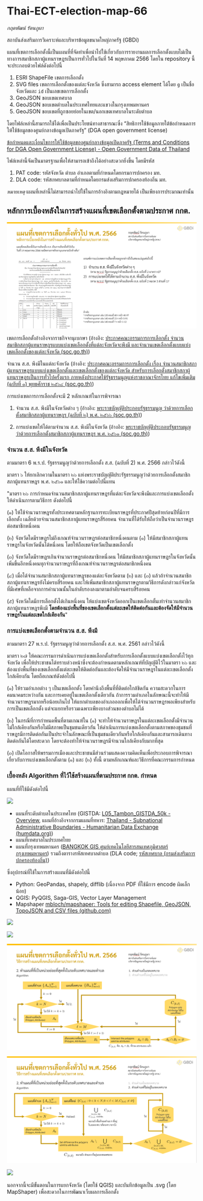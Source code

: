 # Thai-ECT-election-map-66

*กฤตพัฒน์ รัตนภูผา*

สถาบันส่งเสริมการวิเคราะห์และบริหารข้อมูลขนาดใหญ่ภาครัฐ (GBDi)

แผนที่เขตการเลือกตั้งนี้เป็นแผนที่ที่จัดทำเพื่อนำไปใช้เกี่ยวกับการรายงานผลการเลือกตั้งแบบไม่เป็นทางการสมาชิกสภาผู้แทนราษฎรเป็นการทั่วไปในวันที่ 14 พฤษภาคม 2566 โดยใน repository นี้จะประกอบด้วยไฟล์ดังต่อไปนี้

1. ESRI ShapeFile เขตการเลือกตั้ง
2. SVG files เขตการเลือกตั้งของแต่ละจังหวัด ซึ่งสามารถ access element ได้โดย `g` เป็นชื่อจังหวัดและ `id` เป็นเลขเขตการเลือกตั้ง
3. GeoJSON ขอบเขตเทศบาล
4. GeoJSON ขอบเขตตำบลในประเทศไทยและแขวงในกรุงเทพมหานคร
5. GeoJSON ขอบเขตที่ถูกซอยย่อยในเขต/นอกเขตเทศบาลในระดับตำบล

โดยไฟล์เหล่านี้สามารถใช้ได้เพื่อเป็นประโยชน์ทางสาธารณะซึ่ง “สิทธิการใช้ข้อมูลภายใต้ข้อกำหนดการให้ใช้ข้อมูลของศูนย์กลางข้อมูลเปิดภาครัฐ” (DGA open government license)

[ข้อกำหนดและเงื่อนไขการให้ใช้ข้อมูลของศูนย์กลางข้อมูลเปิดภาครัฐ (Terms and Conditions for DGA Open Government License) - Open Government Data of Thailand](https://data.go.th/pages/dga-open-government-license)

ไฟล์เหล่านี้จัดเป็นมาตรฐานเพื่อให้สามารถเข้าถึงได้อย่างสะดวกยิ่งขึ้น โดยมีรหัส

1. PAT code: รหัสจังหวัด ตำบล อำเภอตามที่กำหนดโดยกรมการปกครอง มท.
2. DLA code: รหัสเทศบาลตามที่กำหนดโดยกรมส่งเสริมการปกครองท้องถิ่น มท.

*หมายเหตุ* แผนที่เหล่านี้ไม่สามารถนำไปใช้ในการอ้างอิงตามกฎหมายได้ เป็นเพียงการประมาณเท่านั้น

## หลักการเบื้องหลังในการสร้างแผนที่เขตเลือกตั้งตามประกาศ กกต.

![](Ratchakitcha.png)

เขตการเลือกตั้งอ้างอิงจากราชกิจจานุเบกษา (อ้างอิง: [ประกาศคณะกรรมการการเลือกตั้ง จำนวนสมาชิกสภาผู้แทนราษฎรแบบแบ่งเขตเลือกตั้งที่แต่ละจังหวัดจะพึงมี และจำนวนเขตเลือกตั้งแบบแบ่งเขตเลือกตั้งของแต่ละจังหวัด (soc.go.th)](https://ratchakitcha.soc.go.th/documents/140A023N0000000000500.pdf))

จำนวน ส.ส. พึงมีในแต่ละจังหวัด (อ้างอิง: [ประกาศคณะกรรมการการเลือกตั้ง เรื่อง จำนวนสมาชิกสภาผู้แทนราษฎรแบบแบ่งเขตเลือกตั้งและเขตเลือกตั้งของแต่ละจังหวัด สำหรับการเลือกตั้งสมาชิกสภาผู้แทนราษฎรเป็นการทั่วไปครั้งแรก ภายหลังประกาศใช้รัฐธรรมนูญแห่งราชอาณาจักรไทย แก้ไขเพิ่มเติม (ฉบับที่ ๑) พุทธศักราช ๒๕๖๔ (soc.go.th)](https://ratchakitcha.soc.go.th/documents/140A008N0000000003102.pdf))

การแบ่งเขตการการเลือกตั้งจะมี 2 หลักเกณฑ์ในการพิจารณา
1. จำนวน ส.ส. พึงมีในจังหวัดต่าง ๆ (อ้างอิง: [พระราชบัญญัติประกอบรัฐธรรมนูญ ว่าด้วยการเลือกตั้งสมาชิกสภาผู้แทนราษฎร (ฉบับที่ ๒) พ.ศ. ๒๕๖๖ (soc.go.th)](https://ratchakitcha.soc.go.th/documents/140A007N0000000000100.pdf))

2. การแบ่งเขตให้ได้ตามจำนวน ส.ส. พึงมีในจังหวัด (อ้างอิง: [พระราชบัญญัติประกอบรัฐธรรมนูญ ว่าด้วยการเลือกตั้งสมาชิกสภาผู้แทนราษฎร พ.ศ. ๒๕๖๑ (soc.go.th)](https://ratchakitcha.soc.go.th/documents/2147915.pdf))

### จำนวน ส.ส. พึงมีในจังหวัด
ตามมาตรา 6 พ.ร.ป. รัฐธรรมนูญว่าด้วยการเลือกตั้ง ส.ส. (ฉบับที่ 2) พ.ศ. 2566 กล่าวไว้ดังนี้

มาตรา ๖ ให้ยกเลิกความในมาตรา ๒๖ แห่งพระราชบัญญัติประรัฐธรรมนูญว่าด้วยการเลือกตั้งสมาชิกสภาผู้แทนราษฎร พ.ศ. ๒๕๖๑ และให้ใช้ความต่อไปนี้แทน

"มาตรา ๒๖ การกำหนดจำนวนสมาชิกสภาผู้แทนราษฎรที่แต่ละจังหวัดจะพึงมีและการแบ่งเขตเลือกตั้ง ให้ดำเนินการตามวิธีการ ดังต่อไปนี้

(๑) ให้ใช้จำนวนราษฎรทั้งประเทศตามหลักฐานการทะเบียนราษฎรที่ประกาศปีสุดท้ายก่อนปีที่มีการเลือกตั้ง เฉลี่ยด้วยจำนวนสมาชิกสภาผู้แทนราษฎรสี่ร้อยคน จำนวนที่ได้รับให้ถือว่าเป็นจำนวนราษฎรต่อสมาชิกหนึ่งคน

(๒) จังหวัดใดมีราษฎรไม่ถึงเกณฑ์จำนวนราษฎรต่อสมาชิกหนึ่งคนตาม (๑) ให้มีสมาชิกสภาผู้แทนราษฎรในจังหวัดนั้นได้หนึ่งคน โดยให้ถือเขตจังหวัดเป็นเขตเลือกตั้ง

(๓) จังหวัดใดมีราษฎรเกินจำนวนราษฎรต่อสมาชิกหนึ่งคน ให้มีสมาชิกสภาผู้แทนราษฎรในจังหวัดนั้นเพิ่มขึ้นอีกหนึ่งคนทุกจำนวนราษฎรที่ถึงเกณฑ์จำนวนราษฎรต่อสมาชิกหนึ่งคน

(๔) เมื่อได้จำนวนสมาชิกสภาผู้แทนราษฎรของแต่ละจังหวัดตาม (๒) และ (๓) แล้วถ้าจำนวนสมาชิกสภาผู้แทนราษฎรยังไม่ครบสี่ร้อยคน และให้เพิ่มสมาชิกสภาผู้แทนราษฎรตามวิธีการดังกล่าวแก่จังหวัดที่มีเศษที่เหลือจากการคำนวณนั้นในลำดับรองลงมาตามลำดับจนครบสี่ร้อยคน

(๕) จังหวัดใดมีการเลือกตั้งได้เกินหนึ่งคน ให้แบ่งเขตจังหวัดออกเป็นเขตเลือกตั้นเท่าจำนวนสมาชิกสภาผู้แทนราษฎรพึงมี **โดยต้องแบ่งพื้นที่ของเขตเลือกตั้งแต่ละเขตให้ติดต่อกันและต้องจัดให้มีจำนวนราษฎรในแต่ละเขตใกล้เคียงกัน**"

### การแบ่งเขตเลือกตั้งตามจำนวน ส.ส. พึงมี
ตามมาตรา 27 พ.ร.ป. รัฐธรรมนูญว่าด้วยการเลือกตั้ง ส.ส. พ.ศ. 2561 กล่าวไว้ดังนี้

มาตรา ๒๗ ให้คณะกรรมการดำเนินการแบ่งเขตเลือกตั้งสำหรับการเลือกตั้งแบบแบ่งเขตเลือกตั้งไว้ทุกจังหวัด เพื่อให้ประชาชนได้ทราบล่วงหน้าซึ่งจะต้องกำหนดตามหลักเกณฑ์ที่บัญญัติไว้ในมาตรา ๒๖ และต้องแบ่งพื้นที่ของเขตเลือกตั้งแต่ละเขตให้ติดต่อกันและต้องจัดให้มีจำนวนราษฎรในแต่ละเขตเลือกตั้งใกล้เคียงกัน โดยถือเกณฑ์ดังต่อไปนี้

(๑) ให้รวมอำเภอต่าง ๆ เป็นเขตเลือกตั้ง โดยคำนึงถึงพื้นที่ที่ติดต่อใกล้ชิดกัน ความสะดวกในการคมนาคมระหว่างกัน และการเคยอยู่ในเขตเลือกตั้งเดียวกัน ถ้าการรวมอำเภอในลักษณะนี้จะทำให้มีจำนวนราษฎรมากหรือน้อยเกินไป ให้แยกตำบลของอำเภอออกเพื่อให้ได้จำนวนราษฎรพอเพียงสำหรับการเป็นเขตเลือกตั้ง แต่จะแยกหรือรวมเฉพาะเพียงบางส่วนของตำบลไม่ได้

(๒) ในกรณีที่การกำหนดพื้นที่ตามเกณฑ์ใน (๑) จะทำให้จำนวนราษฎรในแต่ละเขตเลือกตั้งมีจำนวนไม่ใกล้เคียงกันหรือไม่มีสภาพเป็นชุมชนเดียวกัน ให้ดำเนินการแบ่งเขตเลือกตั้งตามสภาพของชุมชนที่ราษฎรมีการติดต่อกันเป็นประจำในลักษณะที่เป็นชุมชนเดียวกันหรือใกล้เคียงกันและสามารถเดินทางติดต่อกันได้โดยสะดวก โดยจะต้องทำให้จำนวนราษฎรมีจำนวนใกล้เคียงกับมากที่สุด

(๓) เปิดโอกาสให้พรรมการเมืองและประชาชนมีส่วนร่วมแสดงความคิดเห็นเพื่อประกอบการพิจารณาเกี่ยวกับการแบ่งเขตเลือกตั้งตาม (๑) และ (๒) ทั้งนี้ ตามหลักเกณฑ์และวิธีการที่คณะกรรมการกำหนด

### เบื้องหลัง Algorithm ที่ไว้ใช้สร้างแผนที่ตามประกาศ กกต. กำหนด

แผนที่ที่ใช้มีดังต่อไปนี้

![](Maps_for_construction.png)

- แผนที่ระดับตำบลในประเทศไทย (GISTDA: [L05_Tambon_GISTDA_50k - Overview](https://gistdaportal.gistda.or.th/portal/home/item.html?id=635097fec40c4b72ad2d1a534071fffb), แผนที่อ้างอิงจากกรมแผนที่ทหาร: [Thailand - Subnational Administrative Boundaries - Humanitarian Data Exchange (humdata.org)](https://data.humdata.org/dataset/cod-ab-tha))
- แผนที่เทศบาลในประเทศไทย
- แผนที่กรุงเทพมหานคร ([BANGKOK GIS ศูนย์เทคโนโลยีสารสนเทศภูมิศาสตร์กรุงเทพมหานคร](http://www.bangkokgis.com/modules.php?m=download_shapefile))
รวมถึงตารางรหัสเทศบาลตำบล (DLA code; [รหัสเทศบาล (กรมส่งเสริมการปกครองท้องถิ่น)](http://www.dla.go.th/work/orginfo.pdf))

ซึ่งอุปกรณ์ที่ใช้ในการสร้างแผนที่มีดังต่อไปนี้
- Python: GeoPandas, shapely, difflib (เนื่องจาก PDF ที่ใช้มีการ encode ผิดเล็กน้อย)
- QGIS: PyQGIS, Saga-GIS, Vector Layer Management
- Mapshaper [mbloch/mapshaper: Tools for editing Shapefile, GeoJSON, TopoJSON and CSV files (github.com)](https://github.com/mbloch/mapshaper)

![](Table_manipulation.png)

![](split_regions_example.png)

![](Inclusion.png)

![](Exclusion.png)

![](Split_regions.png)

นอกจากนี้จะมีขั้นตอนในการแยกจังหวัด (โดยใช้ QGIS) และบันทึกข้อมูลเป็น .svg (โดย MapShaper) เพื่อสะดวกในการพัฒนาเว็บผลการเลือกตั้ง
